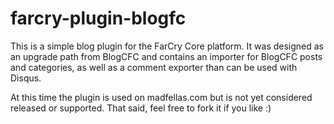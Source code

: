 farcry-plugin-blogfc
====================

This is a simple blog plugin for the FarCry Core platform. It was designed as an upgrade path from BlogCFC 
and contains an importer for BlogCFC posts and categories, as well as a comment exporter than can be used
with Disqus.

At this time the plugin is used on madfellas.com but is not yet considered released or supported. That said,
feel free to fork it if you like :)
